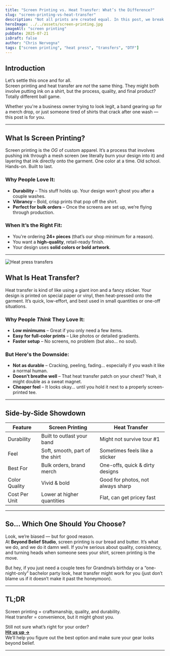 ```yaml
---
title: "Screen Printing vs. Heat Transfer: What’s the Difference?"
slug: "screen-printing-vs-heat-transfer"
description: "Not all prints are created equal. In this post, we break down the key differences between screen printing and heat transfer—so you know exactly what you're getting (and what to avoid)."
heroImage: ../../assets/screen-printing.jpg
imageAlt: "screen printing"
pubDate: 2025-07-21
isDraft: false
author: "Chris Nervegna"
tags: ["screen printing", "heat press", "transfers", "DTF"]
---
```


## Introduction

Let’s settle this once and for all.  
Screen printing and heat transfer are _not_ the same thing. They might both involve putting ink on a shirt, but the process, quality, and final product? Totally different ball game.

Whether you're a business owner trying to look legit, a band gearing up for a merch drop, or just someone tired of shirts that crack after one wash — this post is for you.

---

## What Is Screen Printing?

Screen printing is the _OG_ of custom apparel. It’s a process that involves pushing ink through a mesh screen (we literally burn your design into it) and layering that ink directly onto the garment. One color at a time. Old school. Hands-on. Built to last.

### Why People Love It:

- **Durability** – This stuff holds up. Your design won’t ghost you after a couple washes.
- **Vibrancy** – Bold, crisp prints that pop off the shirt.
- **Perfect for bulk orders** – Once the screens are set up, we’re flying through production.

### When It’s the Right Fit:

- You're ordering **24+ pieces** (that’s our shop minimum for a reason).
- You want a **high-quality**, retail-ready finish.
- Your design uses **solid colors or bold artwork**.

---

![Heat press transfers](@/assets/printPress.jpg)

## What Is Heat Transfer?

Heat transfer is kind of like using a giant iron and a fancy sticker. Your design is printed on special paper or vinyl, then heat-pressed onto the garment. It’s quick, low-effort, and best used in small quantities or one-off situations.

### Why People _Think_ They Love It:

- **Low minimums** – Great if you only need a few items.
- **Easy for full-color prints** – Like photos or detailed gradients.
- **Faster setup** – No screens, no problem (but also... no soul).

### But Here's the Downside:

- **Not as durable** – Cracking, peeling, fading... especially if you wash it like a normal human.
- **Doesn’t breathe well** – That heat transfer patch on your chest? Yeah, it might double as a sweat magnet.
- **Cheaper feel** – It looks okay... until you hold it next to a properly screen-printed tee.

---

## Side-by-Side Showdown

| Feature       | Screen Printing                 | Heat Transfer                     |
| ------------- | ------------------------------- | --------------------------------- |
| Durability    | Built to outlast your band      | Might not survive tour #1         |
| Feel          | Soft, smooth, part of the shirt | Sometimes feels like a sticker    |
| Best For      | Bulk orders, brand merch        | One-offs, quick & dirty designs   |
| Color Quality | Vivid & bold                    | Good for photos, not always sharp |
| Cost Per Unit | Lower at higher quantities      | Flat, can get pricey fast         |

---

## So... Which One Should _You_ Choose?

Look, we’re biased — but for good reason.  
At **Beyond Belief Studio**, screen printing is our bread and butter. It’s what we do, and we do it damn well. If you’re serious about quality, consistency, and turning heads when someone sees your shirt, screen printing is the move.

But hey, if you just need a couple tees for Grandma’s birthday or a “one-night-only” bachelor party look, heat transfer might work for you (just don’t blame us if it doesn’t make it past the honeymoon).

---

## TL;DR

Screen printing = craftsmanship, quality, and durability.  
Heat transfer = convenience, but it might ghost you.

Still not sure what’s right for your order?  
**[Hit us up →](mailto:hello@beyondbeliefstudio.com)**  
We’ll help you figure out the best option and make sure your gear looks beyond belief.

---
